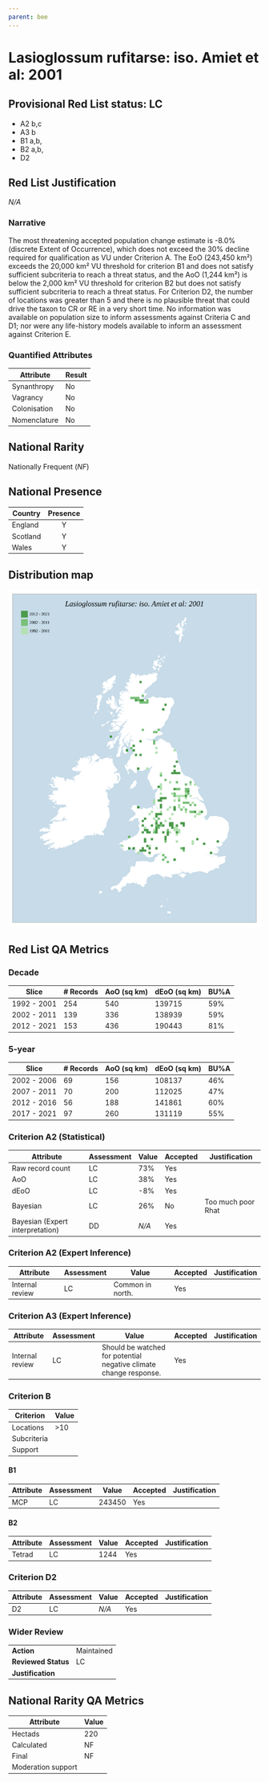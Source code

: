```yaml
---
parent: bee
---
```


# Lasioglossum rufitarse: iso. Amiet et al: 2001

## Provisional Red List status: LC
- A2 b,c
- A3 b
- B1 a,b, 
- B2 a,b, 
- D2

## Red List Justification
*N/A*
### Narrative


The most threatening accepted population change estimate is -8.0% (discrete Extent of Occurrence), which does not exceed the 30% decline required for qualification as VU under Criterion A. The EoO (243,450 km²) exceeds the 20,000 km² VU threshold for criterion B1 and does not satisfy sufficient subcriteria to reach a threat status, and the AoO (1,244 km²) is below the 2,000 km² VU threshold for criterion B2 but does not satisfy sufficient subcriteria to reach a threat status. For Criterion D2, the number of locations was greater than 5 and there is no plausible threat that could drive the taxon to CR or RE in a very short time. No information was available on population size to inform assessments against Criteria C and D1; nor were any life-history models available to inform an assessment against Criterion E.
### Quantified Attributes
|Attribute|Result|
|---|---|
|Synanthropy|No|
|Vagrancy|No|
|Colonisation|No|
|Nomenclature|No|


## National Rarity
Nationally Frequent (*NF*)

## National Presence
|Country|Presence
|---|:-:|
|England|Y|
|Scotland|Y|
|Wales|Y|


## Distribution map
![](../map/126.svg)

## Red List QA Metrics
### Decade
| Slice | # Records | AoO (sq km) | dEoO (sq km) |BU%A |
|---|---|---|---|---|
|1992 - 2001|254|540|139715|59%|
|2002 - 2011|139|336|138939|59%|
|2012 - 2021|153|436|190443|81%|
### 5-year
| Slice | # Records | AoO (sq km) | dEoO (sq km) |BU%A |
|---|---|---|---|---|
|2002 - 2006|69|156|108137|46%|
|2007 - 2011|70|200|112025|47%|
|2012 - 2016|56|188|141861|60%|
|2017 - 2021|97|260|131119|55%|
### Criterion A2 (Statistical)
|Attribute|Assessment|Value|Accepted|Justification
|---|---|---|---|---|
|Raw record count|LC|73%|Yes||
|AoO|LC|38%|Yes||
|dEoO|LC|-8%|Yes||
|Bayesian|LC|26%|No|Too much poor Rhat|
|Bayesian (Expert interpretation)|DD|*N/A*|Yes||
### Criterion A2 (Expert Inference)
|Attribute|Assessment|Value|Accepted|Justification
|---|---|---|---|---|
|Internal review|LC|Common in north. |Yes||
### Criterion A3 (Expert Inference)
|Attribute|Assessment|Value|Accepted|Justification
|---|---|---|---|---|
|Internal review|LC|Should be watched for potential negative climate change response.|Yes||
### Criterion B
|Criterion| Value|
|---|---|
|Locations|>10|
|Subcriteria||
|Support||
#### B1
|Attribute|Assessment|Value|Accepted|Justification
|---|---|---|---|---|
|MCP|LC|243450|Yes||
#### B2
|Attribute|Assessment|Value|Accepted|Justification
|---|---|---|---|---|
|Tetrad|LC|1244|Yes||
### Criterion D2
|Attribute|Assessment|Value|Accepted|Justification
|---|---|---|---|---|
|D2|LC|*N/A*|Yes||
### Wider Review
|  |  |
|---|---|
|**Action**|Maintained|
|**Reviewed Status**|LC|
|**Justification**||


## National Rarity QA Metrics
|Attribute|Value|
|---|---|
|Hectads|220|
|Calculated|NF|
|Final|NF|
|Moderation support||


